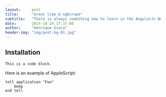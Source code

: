 ```yaml
---
layout:     post
title:      "Great time @ ngEurope"
subtitle:   "There is always something new to learn in the AngularJs World."
date:       2014-10-24 17:37:00
author:     "Henrique Graca"
header-img: "img/post-bg-01.jpg"
---
```


Installation
--------------

<pre><code>This is a code block.
</code></pre>
Here is an example of AppleScript:

    tell application "Foo"
        beep
    end tell